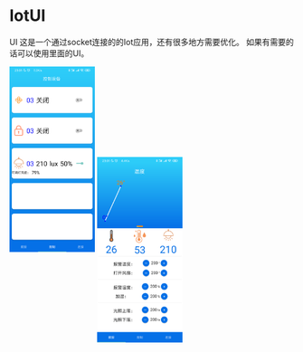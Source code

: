 # IotUI
UI
这是一个通过socket连接的的Iot应用，还有很多地方需要优化。
如果有需要的话可以使用里面的UI。

<!--![](https://github.com/linfirst/IotUI/blob/master/screenshot/1.png)-->

<!--![](https://github.com/linfirst/IotUI/blob/master/screenshot/1.png)-->

<!--![](https://github.com/linfirst/IotUI/blob/master/screenshot/2.png)-->

<!--![](https://github.com/linfirst/IotUI/blob/master/screenshot/3.png)-->

<!--<img src="https://github.com/linfirst/IotUI/blob/master/screenshot/2.png" width= "50%" height= "10%" align=center>-->

<img src="https://github.com/linfirst/IotUI/blob/master/screenshot/2.png" width = "30%" height="5%"/>
 
<img src="https://github.com/linfirst/IotUI/blob/master/screenshot/3.png" width = "30%" height= "5%" alt="" align=center />